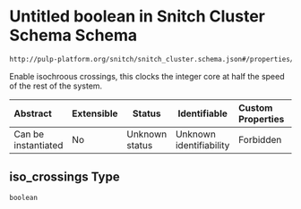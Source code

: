 # Untitled boolean in Snitch Cluster Schema Schema

```txt
http://pulp-platform.org/snitch/snitch_cluster.schema.json#/properties/timing/properties/iso_crossings
```

Enable isochroous crossings, this clocks the integer core at half the speed of the rest of the system.


| Abstract            | Extensible | Status         | Identifiable            | Custom Properties | Additional Properties | Access Restrictions | Defined In                                                                        |
| :------------------ | ---------- | -------------- | ----------------------- | :---------------- | --------------------- | ------------------- | --------------------------------------------------------------------------------- |
| Can be instantiated | No         | Unknown status | Unknown identifiability | Forbidden         | Allowed               | none                | [snitch_cluster.schema.json\*](snitch_cluster.schema.json "open original schema") |

## iso_crossings Type

`boolean`
